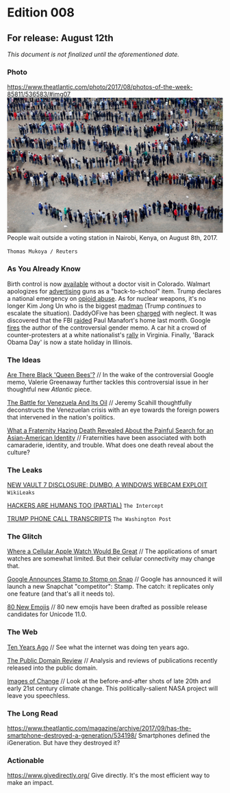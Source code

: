 # Edition 008

## For release: August 12th

_This document is not finalized until the aforementioned date._

### Photo

https://www.theatlantic.com/photo/2017/08/photos-of-the-week-85811/536583/#img07
![kenya.jpg](kenya.jpg)
People wait outside a voting station in Nairobi, Kenya, on August 8th, 2017.

`Thomas Mukoya / Reuters`

### As You Already Know
Birth control is now [available](http://wate.com/2017/08/03/birth-control-available-without-doctor-visit-in-colorado/) without a doctor visit in Colorado. Walmart apologizes for [advertising](http://money.cnn.com/2017/08/09/news/companies/walmart-guns-back-to-school/index.html) guns as a "back-to-school" item. Trump declares a national emergency on [opioid abuse](http://www.reuters.com/article/us-usa-trump-opioid-idUSKBN1AQ2AW). As for nuclear weapons, it's no longer Kim Jong Un who is the biggest [madman](https://twitter.com/realDonaldTrump/status/895970429734711298) (Trump *continues* to escalate the situation). DaddyOFive has been [charged](https://www.fredericknewspost.com/news/crime_and_justice/courts/ijamsville-couple-behind-daddyofive-videos-charged-with-neglect/article_7ac9a5db-5545-5fd9-9329-79d343a330fe.html#tncms-source=article-nav-next) with neglect. It was discovered that the FBI [raided](http://www.news9.com/story/36097426/fbi-conducted-raid-of-paul-manaforts-home) Paul Manafort's home last month. Google [fires](https://www.bloomberg.com/news/articles/2017-08-08/google-fires-employee-behind-controversial-diversity-memo) the author of the controversial gender memo. A car hit a crowd of counter-protesters at a white nationalist's [rally](https://www.nytimes.com/2017/08/12/us/charlottesville-protest-white-nationalist.html?referer=https://t.co/8QFs6zs5Gs?amp=1) in Virginia. Finally, 'Barack Obama Day' is now a state holiday in Illinois.

### The Ideas

[Are There Black 'Queen Bees'?](https://www.theatlantic.com/business/archive/2017/08/black-queen-bees-women-khazan/536391/) // In the wake of the controversial Google memo, Valerie Greenaway further tackles this controversial issue in her thoughtful new *Atlantic* piece.

[The Battle for Venezuela And Its Oil](https://theintercept.com/2017/08/12/the-battle-for-venezuela-and-its-oil/) // Jeremy Scahill thoughtfully deconstructs the Venezuelan crisis with an eye towards the foreign powers that intervened in the nation's politics.

[What a Fraternity Hazing Death Revealed About the Painful Search for an Asian-American Identity](https://www.nytimes.com/2017/08/09/magazine/what-a-fraternity-hazing-death-revealed-about-the-painful-search-for-an-asian-american-identity.html?source=longreads&_r=0) // Fraternities have been associated with both camaraderie, identity, and trouble. What does one death reveal about the culture?

### The Leaks

[NEW VAULT 7 DISCLOSURE: DUMBO, A WINDOWS WEBCAM EXPLOIT](https://wikileaks.org/vault7/#Dumbo)
`WikiLeaks`

[HACKERS ARE HUMANS TOO (PARTIAL)](https://theintercept.com/document/2017/08/02/cse-hackers-are-humans-too-partial/)
`The Intercept`

[TRUMP PHONE CALL TRANSCRIPTS](https://www.washingtonpost.com/graphics/2017/politics/australia-mexico-transcripts/)
`The Washington Post`

### The Glitch
[Where a Cellular Apple Watch Would Be Great](https://techcrunch.com/2017/08/05/all-the-major-cases-where-an-lte-enabled-apple-watch-would-be-great/?ncid=mobilenavtrend) // The applications of smart watches are somewhat limited. But their cellular connectivity may change that.

[Google Announces Stamp to Stomp on Snap](https://www.digitaltrends.com/mobile/google-snapchat-discover-stamp/) // Google has announced it will launch a new Snapchat "competitor": Stamp. The catch: it replicates only one feature (and that's all it needs to).

[80 New Emojis](https://www.cnet.com/news/new-emoji-candidates-for-2018-unicode-11/) // 80 new emojis have been drafted as possible release candidates for Unicode 11.0.

### The Web

[Ten Years Ago](http://tenyearsago.io/) // See what the internet was doing ten years ago.

[The Public Domain Review](http://publicdomainreview.org/) // Analysis and reviews of publications recently released into the public domain.

[Images of Change](https://climate.nasa.gov/images-of-change?id=626#626-mount-pinatubo-philippines,-erupted-26-years-ago) // Look at the before-and-after shots of late 20th and early 21st century climate change. This politically-salient NASA project will leave you speechless.

### The Long Read
https://www.theatlantic.com/magazine/archive/2017/09/has-the-smartphone-destroyed-a-generation/534198/ Smartphones defined the iGeneration. But have they destroyed it?

### Actionable
https://www.givedirectly.org/ Give directly. It's the most efficient way to make an impact.
